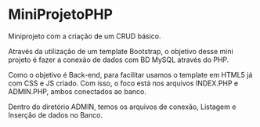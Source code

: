 # MiniProjetoPHP
Miniprojeto com a criação de um CRUD básico.

Através da utilização de um template Bootstrap, o objetivo desse mini projeto é fazer a conexão de dados com BD MySQL através do PHP.

Como o objetivo é Back-end, para facilitar usamos o template em HTML5 já com CSS e JS criado. 
Com isso, o foco está nos arquivos INDEX.PHP e ADMIN.PHP, ambos conectados ao banco.

Dentro do diretório ADMIN, temos os arquivos de conexão, Listagem e Inserção de dados no Banco.
